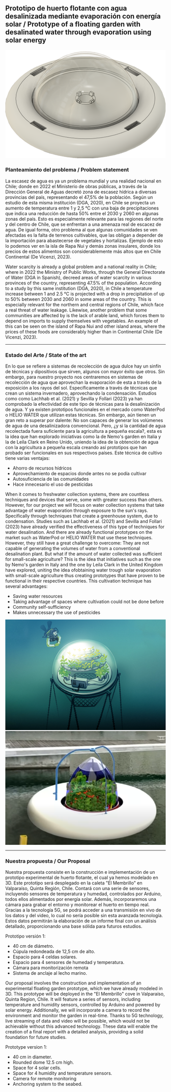 ## Prototipo de huerto flotante con agua desalinizada mediante evaporación con energía solar  /  Prototype of a floating garden with desalinated water through evaporation using solar energy
![image](PrototipoVistaSuperiorAjustado.png)

### Planteamiento del problema / Problem statement

La escasez de agua es ya un problema mundial y una realidad nacional en Chile; donde en 2022 el Ministerio de obras públicas, a través de la Dirección General de Aguas decretó zona de escasez hídrica a diversas provincias del país, representando el 47,5% de la población. Según un estudio de esta misma institución (DGA, 2020), en Chile se proyecta un aumento de temperatura entre 1 y 2,5 °C con una baja de precipitaciones que indica una reducción de hasta 50% entre el 2030 y 2060 en algunas zonas del país. Esto es especialmente relevante para las regiones del norte y del centro de Chile, que se enfrentan a una amenaza real de escacez de agua. De igual forma, otro problema al que algunas comunidades se ven afectadas es la falta de terrenos cultivables, que las obligan a depender de la importación para abastecerse de vegetales y hortalizas. Ejemplo de esto lo podemos ver en la isla de Rapa Nui y demás zonas insulares, donde los precios de estos alimentos son considerablemente más altos que en Chile Continental (De Vicenzi, 2023).

Water scarcity is already a global problem and a national reality in Chile; where in 2022 the Ministry of Public Works, through the General Directorate of Water (DGA in Spanish), decreed areas of water scarcity in various provinces of the country, representing 47.5% of the population. According to a study by this same institution (DGA, 2020), in Chile a temperature increase between 1 and 2.5 °C is projected with a drop in precipitation of up to 50% between 2030 and 2060 in some areas of the country. This is especially relevant for the northern and central regions of Chile, which face a real threat of water leakage. Likewise, another problem that some communities are affected by is the lack of arable land, which forces them to depend on imports to supply themselves with vegetables. An example of this can be seen on the island of Rapa Nui and other island areas, where the prices of these foods are considerably higher than in Continental Chile (De Vicenzi, 2023).

------

### Estado del Arte / State of the art

En lo que se refiere a sistemas de recolección de agua dulce hay un sinfín de técnicas y dipositivos que sirven, algunos con mayor éxito que otros. Sin embargo, para nuestro proyecto nos centraremos en sistemas de recolección de agua que aprovechan la evaporación de esta a través de la exposición a los rayos del sol. Específicamente a través de técnicas que crean un sistema invernadero, aprovechando la condensación. Estudios como como Lachhab et al. (2021) y Sevilla y Follari (2023) ya han comprobado la efectividad de este tipo de técnicas para la desalinización de agua. Y ya existen prototipos funcionales en el mercado como WaterPod o HELIO WATER que utilizan estas técnicas. Sin embargo, aún tienen un gran reto a superar por dalente: No son capaces de generar los volúmenes de agua de una desalinizadora convencional. Pero, ¿y si la cantidad de agua recolectada fuera suficiente para la agricultura a pequeña escala?, esta es la idea que han explorado iniciativas como la de Nemo's garden en Italia y la de Leila Clark en Reino Unido, uniendo la idea de la obtención de agua con la agricultura a pequeña escala creando así prototipos que han probado ser funcionales en sus respectivos países. Este técnica de cultivo tiene varias ventajas:

* Ahorro de recursos hídricos
* Aprovechamiento de espacios donde antes no se podía cultivar
* Autosuficiencia de las comunidades
* Hace innecesario el uso de pesticidas
  
When it comes to freshwater collection systems, there are countless techniques and devices that serve, some with greater success than others. However, for our project we will focus on water collection systems that take advantage of water evaporation through exposure to the sun's rays. Specifically through techniques that create a greenhouse system, due to condensation. Studies such as Lachhab et al. (2021) and Sevilla and Follari (2023) have already verified the effectiveness of this type of techniques for water desalination. And there are already functional prototypes on the market such as WaterPod or HELIO WATER that use these techniques. However, they still have a great challenge to overcome: They are not capable of generating the volumes of water from a conventional desalination plant. But what if the amount of water collected was sufficient for small-scale agriculture? This is the idea that initiatives such as the one by Nemo's garden in Italy and the one by Leila Clark in the United Kingdom have explored, uniting the idea of ​​obtaining water trough solar evaporation with small-scale agriculture thus creating prototypes that have proven to be functional in their respective countries. This cultivation technique has several advantages:

* Saving water resources
* Taking advantage of spaces where cultivation could not be done before
* Community self-sufficiency
* Makes unnecessary the use of pesticides

![image](Nemos_Garten.jpg)
![image](LeilaClark'sPrototipe.png)

------


### Nuestra propuesta / Our Proposal

Nuestra propuesta consiste en la construcción e implementación de un prototipo experimental de huerto flotante, el cual ya hemos modelado en 3D. Este prototipo será desplegado en la caleta "El Membrillo" en Valparaíso, Quinta Región, Chile. Contará con una serie de sensores, incluyendo sensores de temperatura y humedad, controlados por Arduino, todos ellos alimentados por energía solar. Además, incorporaremos una cámara para grabar el entorno y monitorear el huerto en tiempo real. Gracias a la tecnología 5G, se podrá acceder a una transmisión en vivo de los datos y del video, lo cual no sería posible sin esta avanzada tecnología. Estos datos permitirán la elaboración de un informe final con un análisis detallado, proporcionando una base sólida para futuros estudios.

Prototipo versión 1:

* 40 cm de diámetro.
* Cúpula redondeada de 12,5 cm de alto.
* Espacio para 4 celdas solares.
* Espacio para 4 sensores de humedad y temperatura.
* Cámara para monitorización remota
* Sistema de anclaje al lecho marino.


Our proposal involves the construction and implementation of an experimental floating garden prototype, which we have already modeled in 3D. This prototype will be deployed in the "El Membrillo" cove in Valparaíso, Quinta Region, Chile. It will feature a series of sensors, including temperature and humidity sensors, controlled by Arduino and powered by solar energy. Additionally, we will incorporate a camera to record the environment and monitor the garden in real-time. Thanks to 5G technology, live streaming of data and video will be possible, which would not be achievable without this advanced technology. These data will enable the creation of a final report with a detailed analysis, providing a solid foundation for future studies.

Prototype version 1:

* 40 cm in diameter.
* Rounded dome 12.5 cm high.
* Space for 4 solar cells.
* Space for 4 humidity and temperature sensors.
* Camera for remote monitoring
* Anchoring system to the seabed.






